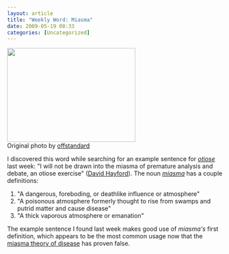 ```yaml
---
layout: article
title: "Weekly Word: Miasma"
date: 2009-05-19 08:33
categories: [Uncategorized]
---
```

<div class="right"><img src="http://learningnerd.com/images/miasma.jpg" alt="" width="300" height="220" /><div class="caption">Original photo by <a href="http://www.flickr.com/photos/offstandard/3033112633" title="Light and Darkness">offstandard</a></div></div>

I discovered this word while searching for an example sentence for <em><a href="http://learningnerd.com/weekly-word-otiose">otiose</a></em> last week: "I will not be drawn into the miasma of premature analysis and debate, an otiose exercise" (<a href="http://www.thenorthwestern.com/article/20090510/OSH06/905100412" rel="nofollow">David Hayford</a>). The noun <em><a href="http://dictionary.reference.com/browse/miasma">miasma</a></em> has a couple definitions:

<ol>
	<li>"A dangerous, foreboding, or deathlike influence or atmosphere"</li>
	<li>"A poisonous atmosphere formerly thought to rise from swamps and putrid matter and cause disease"</li>
	<li>"A thick vaporous atmosphere or emanation"</li>
</ol>

The example sentence I found last week makes good use of <em>miasma's</em> first definition, which appears to be the most common usage now that the <a href="http://en.wikipedia.org/wiki/Miasma_theory_of_disease">miasma theory of disease</a> has proven false.
